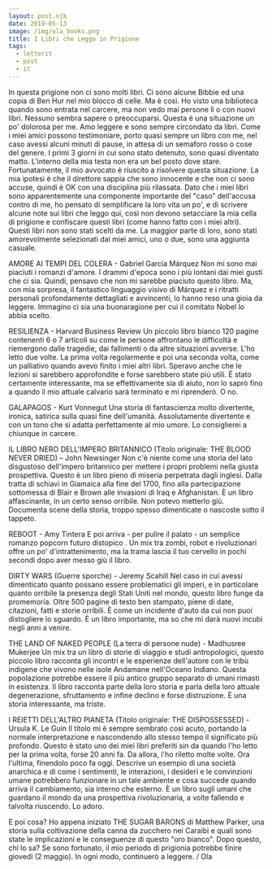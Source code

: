 ```yaml
---
layout: post.njk
date: 2019-05-13
image: /img/ola_books.png
title: I Libri che Leggo in Prigione
tags:
  - letterit
  - post
  - it
---
```


In questa prigione non ci sono molti libri. Ci sono alcune Bibbie ed una copia di Ben Hur nel mio blocco di celle. Ma è così. Ho visto una biblioteca quando sono entrata nel carcere, ma non vedo mai persone lì o con nuovi libri. Nessuno sembra sapere o preoccuparsi.
Questa è una situazione un po' dolorosa per me. Amo leggere e sono sempre circondato da libri. Come i miei amici possono testimoniare, porto quasi sempre un libro con me, nel caso avessi alcuni minuti di pause, in attesa di un semaforo rosso o cose del genere.
I primi 3 giorni in cui sono stato detenuto, sono quasi diventato matto. L'interno della mia testa non era un bel posto dove stare. Fortunatamente, il mio avvocato è riuscito a risolvere questa situazione. La mia ipotesi è che il direttore sappia che sono innocente e che non ci sono accuse, quindi è OK con una disciplina più rilassata.
Dato che i miei libri sono apparentemente una componente importante del "caso" dell'accusa contro di me, ho pensato di semplificare la loro vita un po', e di scrivere alcune note sui libri che leggo qui, così non devono setacciare la mia cella di prigione e confiscare questi libri (come hanno fatto con i miei altri).
Questi libri non sono stati scelti da me. La maggior parte di loro, sono stati amorevolmente selezionati dai miei amici, uno o due, sono una aggiunta casuale.

AMORE AI TEMPI DEL COLERA - Gabriel García Márquez
Non mi sono mai piaciuti i romanzi d'amore. I drammi d'epoca sono i più lontani dai miei gusti che ci sia. Quindi, pensavo che non mi sarebbe piaciuto questo libro. Ma, con mia sorpresa, il fantastico linguaggio visivo di Márquez e i ritratti personali profondamente dettagliati e avvincenti, lo hanno reso una gioia da leggere. Immagino ci sia una buonaragione per cui il comitato Nobel lo abbia scelto.

RESILIENZA - Harvard Business Review
Un piccolo libro bianco 120 pagine contenenti 6 o 7 articoli su come le persone affrontano le difficoltà e riemergono dalle tragedie, dai fallimenti o da altre situazioni avverse. L'ho letto due volte. La prima volta regolarmente e poi una seconda volta, come un palliativo quando avevo finito i miei altri libri. Speravo anche che le lezioni si sarebbero approfondite e forse sarebbero state più utili. È stato certamente interessante, ma se effettivamente sia di aiuto, non lo saprò fino a quando il mio attuale calvario sarà terminato e mi riprenderò. O no.

GALAPAGOS - Kurt Vonnegut
Una storia di fantascienza molto divertente, ironica, satirica sulla quasi fine dell'umanità. Assolutamente divertente e con un tono che si adatta perfettamente al mio umore. Lo consiglierei a chiunque in carcere.

IL LIBRO NERO DELL'IMPERO BRITANNICO (Titolo originale: THE BLOOD NEVER DRIED) – John Newsinger
Non c'è niente come una storia del lato disgustoso dell'impero britannico per mettere i propri problemi nella giusta prospettiva. Questo è un libro pieno di miseria perpetrata dagli inglesi. Dalla tratta di schiavi in ​​Giamaica alla fine del 1700, fino alla partecipazione sottomessa di Blair e Brown alle invasioni di Iraq e Afghanistan. È un libro affascinante, in un certo senso orribile. Non potevo metterlo giù. Documenta scene della storia, troppo spesso dimenticate o nascoste sotto il tappeto.

REBOOT - Amy Tintera
E poi arriva - per pulire il palato - un semplice romanzo popcorn futuro distopico . Un mix tra zombi, robot e rivoluzionari offre un po' d'intrattenimento, ma la trama lascia il tuo cervello in pochi secondi dopo aver messo giù il libro.

DIRTY WARS (Guerre sporche) - Jeremy Scahill
Nel caso in cui avessi dimenticato quanto possano essere problematici gli imperi, e in particolare quanto orribile la presenza degli Stati Uniti nel mondo, questo libro funge da promemoria. Oltre 500 pagine di testo ben stampato, piene di date, citazioni, fatti e storie orribili. È come un incidente d'auto da cui non puoi distogliere lo sguardo. È un libro importante, ma so che mi darà nuovi incubi negli anni a venire.

THE LAND OF NAKED PEOPLE (La terra di persone nude) - Madhusree Mukerjee
Un mix tra un libro di storie di viaggio e studi antropologici, questo piccolo libro racconta gli incontri e le esperienze dell'autore con le tribù indigene che vivono nelle isole Andamane nell'Oceano Indiano. Questa popolazione potrebbe essere il più antico gruppo separato di umani rimasti in esistenza. Il libro racconta parte della loro storia e parla della loro attuale degenerazione, sfruttamento e infine declino e forse distruzione. È una storia interessante, ma triste.

I REIETTI DELL'ALTRO PIANETA (Titolo originale: THE DISPOSSESSED) - Ursula K. Le Guin
Il titolo mi è sempre sembrato così acuto, portando la normale interpretazione e nascondendo allo stesso tempo il significato più profondo. Questo è stato uno dei miei libri preferiti sin da quando l'ho letto per la prima volta, forse 20 anni fa. Da allora, l'ho riletto molte volte. Ora l'ultima, finendolo poco fa oggi. Descrive un esempio di una società anarchica e di come i sentimenti, le interazioni, i desideri e le convinzioni umane potrebbero funzionare in un tale ambiente e cosa succede quando arriva il cambiamento, sia interno che esterno. È un libro sugli umani che guardano il mondo da una prospettiva rivoluzionaria, a volte fallendo e talvolta riuscendo. Lo adoro.

E poi cosa? Ho appena iniziato THE SUGAR BARONS di Matthew Parker, una storia sulla coltivazione della canna da zucchero nei Caraibi e quali sono state le implicazioni e le conseguenze di questo "oro bianco".
Dopo questo, chi lo sa? Se sono fortunato, il mio periodo di prigionia potrebbe finire
giovedì (2 maggio). In ogni modo, continuerò a leggere.
/ Ola


